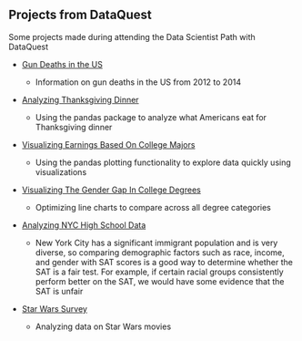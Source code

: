 ## Projects from DataQuest 

Some projects made during attending the Data Scientist Path with DataQuest 

* [Gun Deaths in the US](https://github.com/helmutd/dataquest/blob/master/Exploring%20Gun%20Deaths%20in%20the%20US.ipynb)
	* Information on gun deaths in the US from 2012 to 2014  

	
* [Analyzing Thanksgiving Dinner](https://github.com/helmutd/dataquest/blob/master/Analyzing%20Thanksgiving%20Dinner.ipynb)
	* Using the pandas package to analyze what Americans eat for Thanksgiving dinner  


* [Visualizing Earnings Based On College Majors](https://github.com/helmutd/dataquest/blob/master/Visualizing%20Earnings%20Based%20on%20College%20Majors.ipynb)
	* Using the pandas plotting functionality to explore data quickly using visualizations  

* [Visualizing The Gender Gap In College Degrees](https://github.com/helmutd/dataquest/blob/master/Visualizing%20The%20Gender%20Gap%20In%20College%20Degrees.ipynb)
	* Optimizing line charts to compare across all degree categories  
	

* [Analyzing NYC High School Data](https://github.com/helmutd/dataquest/blob/master/Analyzing%20NYC%20High%20School%20Data.ipynb)
	* New York City has a significant immigrant population and is very diverse, so comparing demographic factors such as race, income, and gender with SAT scores is a good way to determine whether the SAT is a fair test. For example, if certain racial groups consistently perform better on the SAT, we would have some evidence that the SAT is unfair  


* [Star Wars Survey](https://github.com/helmutd/dataquest/blob/master/Star%20Wars%20Survey.ipynb)
	* Analyzing data on Star Wars movies  

